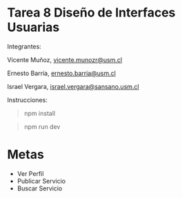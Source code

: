 # Tarea 8 Diseño de Interfaces Usuarias # 
Integrantes:

  Vicente Muñoz, vicente.munozr@usm.cl
	
  Ernesto Barría, ernesto.barria@usm.cl
	
  Israel Vergara, israel.vergara@sansano.usm.cl

Instrucciones: 

> npm install

> npm run dev

# Metas #

 * Ver Perfil
 * Publicar Servicio
 * Buscar Servicio
